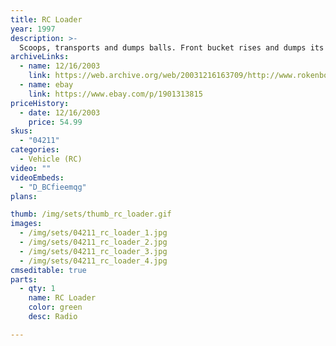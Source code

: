 ```yaml
---
title: RC Loader
year: 1997
description: >-
  Scoops, transports and dumps balls. Front bucket rises and dumps its load into the truck bed. Raise the truck bed to dump the balls. Requires Start Set and three AA batteries.
archiveLinks:
  - name: 12/16/2003
    link: https://web.archive.org/web/20031216163709/http://www.rokenbok.com/catalog/pd_rcv_loader.html
  - name: ebay
    link: https://www.ebay.com/p/1901313815
priceHistory:
  - date: 12/16/2003
    price: 54.99
skus:
  - "04211"
categories:
  - Vehicle (RC)
video: ""
videoEmbeds:
  - "D_BCfieemqg"
plans:

thumb: /img/sets/thumb_rc_loader.gif
images:
  - /img/sets/04211_rc_loader_1.jpg
  - /img/sets/04211_rc_loader_2.jpg
  - /img/sets/04211_rc_loader_3.jpg
  - /img/sets/04211_rc_loader_4.jpg
cmseditable: true
parts:
  - qty: 1
    name: RC Loader
    color: green
    desc: Radio

---
```

